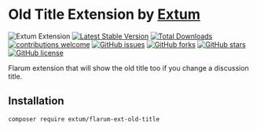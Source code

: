 # Old Title Extension by [Extum](https://github.com/Extum) 
![Extum Extension](https://img.shields.io/badge/Extum-Extension-orange.svg)
[![Latest Stable Version](https://img.shields.io/packagist/v/Extum/flarum-ext-old-title.svg)](https://packagist.org/packages/Extum/flarum-ext-old-title)
[![Total Downloads](https://img.shields.io/packagist/dt/Extum/flarum-ext-old-title.svg)](https://packagist.org/packages/Extum/flarum-ext-old-title)
[![contributions welcome](https://img.shields.io/badge/contributions-welcome-brightgreen.svg?style=flat)](https://github.com/Extum/flarum-ext-old-title/issues) 
[![GitHub issues](https://img.shields.io/github/issues/Extum/flarum-ext-old-title.svg)](https://github.com/Extum/flarum-ext-old-title/issues)
[![GitHub forks](https://img.shields.io/github/forks/Extum/flarum-ext-old-title.svg)](https://github.com/Extum/flarum-ext-old-title/network)
[![GitHub stars](https://img.shields.io/github/stars/Extum/flarum-ext-old-title.svg)](https://github.com/Extum/flarum-ext-old-title/stargazers)
[![GitHub license](https://img.shields.io/badge/license-MIT-blue.svg)](https://raw.githubusercontent.com/Extum/flarum-ext-old-title/master/LICENSE) 

Flarum extension that will show the old title too if you change a discussion title.

## Installation

```
composer require extum/flarum-ext-old-title
```
